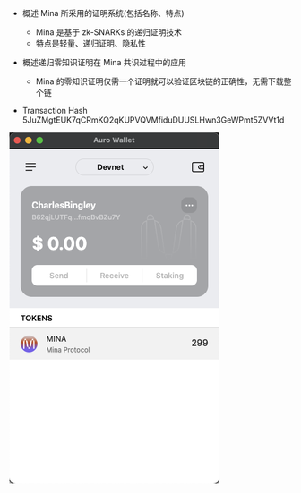 - 概述 Mina 所采用的证明系统(包括名称、特点)
  - Mina 是基于 zk-SNARKs 的递归证明技术
  - 特点是轻量、递归证明、隐私性
- 概述递归零知识证明在 Mina 共识过程中的应用
  - Mina 的零知识证明仅需一个证明就可以验证区块链的正确性，无需下载整个链

- Transaction Hash
5JuZMgtEUK7qCRmKQ2qKUPVQVMfiduDUUSLHwn3GeWPmt5ZVVt1d

![钱包账户截图](./Mina钱包截图.jpg)
